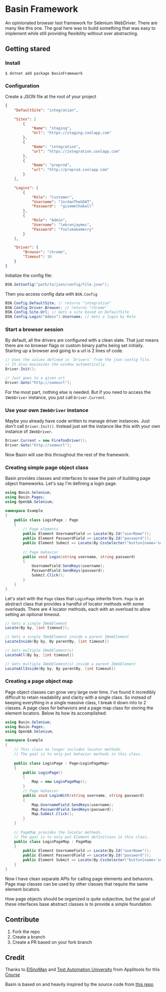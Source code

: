 # Basin Framework

An opinionated browser test framework for Selenium WebDriver. There are
many like this one. The goal here was to build something that was easy
to implement while still providing flexibility without over abstracting.

## Getting stared

### Install 

```
$ dotnet add package BasinFramework
```
### Configuration

Create a JSON file at the root of your project

```json
{
    "DefaultSite": "integration",

    "Sites": [
        {
            "Name": "staging",
            "Url": "https://staging.coolapp.com"
        },
        {
            "Name": "integration",
            "url": "https://integration.coolapp.com"
        },
        {
            "Name": "preprod",
            "url": "http://preprod.coolapp.com"
        }
    ],

    "Logins": [
        {
            "Role": "Customer",
            "Username": "JordanTheGOAT",
            "Password":  "givemetheball" 
        },
        {
            "Role": "Admin",
            "Username": "lebronjaymes",
            "Password": "foulsmakemecry"
        }
    ],

    "Driver": {
        "Browser": "chrome",
        "Timeout": 10
    }
}
```

Initialize the config file:

```csharp
BSN.SetConfig("path/to/json/config/file.json");
```

Then you access config data with `BSN.Config`

```csharp
BSN.Config.DefaultSite; // returns "integration"
BSN.Config.Driver.Browser; // returns "chrome"
BSN.Config.Site.Url; // Gets a site based on DefaultSite
BSN.Config.Login("Admin").Username; // Gets a login by Role
```

### Start a browser session

By default, all the drivers are configured with a clean slate. That just means there are no browser flags or custom binary paths being set initially. Starting up a browser and going to a url is 2 lines of code.

```csharp
// Uses the values defined in `Drivers` from the json config file.
// It also maximizes the window automatically.
Driver.Init(); 

// Just goes to a given url
Driver.Goto("http://someurl");
```

For the most part, nothing else is needed. But if you need to access the `IWebDriver` instance, you just call `Driver.Current`.

### Use your own `IWebDriver` instance

Maybe you already have code written to manage driver instances. Just don't call `Driver.Init()`. Instead just set the instance like this with your own instance of `IWebDriver`.

```csharp
Driver.Current = new FirefoxDriver();
Driver.Goto("http://someurl");
```

Now Basin will use this throughout the rest of the framework.


### Creating simple page object class

Basin provides classes and interfaces to ease the pain of building page object frameworks. Let's say I'm defining a login page.

```csharp
using Basin.Selenium;
using Basin.Pages;
using OpenQA.Selenium;

namespace Example
{
	public class LoginPage : Page
	{	
		// Page elements
		public Element UsernameField => Locate(By.Id("userName"));
		public Element PasswordField => Locate(By.Id("password"));
		public Element Submit => Locate(By.CssSelector("button[name='submitLogin']"));
		
		// Page behavior
		public void Login(string username, string password)
		{
			UsernameField.SendKeys(username);
			PasswordField.SendKeys(password);
			Submit.Click();
		}
	}
}
```

Let's start with the `Page` class that `LoginPage` inherits from. `Page` is an abstract class that provides a handful of locator methods with some overloads. There are 4 locator methods, each with an overload to allow setting an optional timeout.

```csharp
// Gets a single IWebElement
Locate(By by, [int timeout]);

// Gets a single IWebElement inside a parent IWebElement
LocateInside(By by, By parentBy, [int timeout]) 

// Gets multiple IWebElement(s)
LocateAll(By by, [int timeout]) 

// Gets multiple IWebElement(s) inside a parent IWebElement
LocateAllInside(By by, By parentBy, [int timeout]) 
```

### Creating a page object map

Page object classes can grow very large over time. I've found it incredibly difficult to retain readability and clarity with a single class. So instead of keeping everything in a single massive class, I break it down into to 2 classes. A page class for behaviors and a page map class for storing the element locators. Below its how its accomplished:

```csharp
using Basin.Selenium;
using Basin.Pages;
using OpenQA.Selenium;

namespace Example
{
	// This class no longer includes locator methods.
	// The goal is to only put behavior methods in this class.
	
	public class LoginPage : Page<LoginPageMap>
	{
		public LoginPage() 
		{
			Map = new LoginPageMap();
		}
		// Page behavior
		public void LoginWith(string username, string password)
		{
			Map.UsernameField.SendKeys(username);
			Map.PasswordField.SendKeys(password);
			Map.Submit.Click();
		}
	}
	
	// PageMap provides the locator methods.
	// The goal is to only put Element definitions in this class.
	public class LoginPageMap : PageMap
	{
		public Element UsernameField => Locate(By.Id("userName"));
		public Element PasswordField => Locate(By.Id("password"));
		public Element Submit => Locate(By.CssSelector("button[name='submitLogin']"));
	}
}
```

Now I have clean separate APIs for calling page elements and behaviors. Page map classes can be used by other classes that require the same element locators. 

How page objects should be organized is quite subjective, but the goal of these interfaces base abstract classes is to provide a simple foundation.

## Contribute

1. Fork the repo
2. Create a branch
3. Create a PR based on your fork branch

## Credit

Thanks to [ElSnoMan](https://github.com/ElSnoMan) and
[Test Automation University](https://testautomationu.applitools.com/)
from Applitools for this [Course](https://testautomationu.applitools.com/test-automation-framework-csharp/)

Basin is based on and heavily inspired by the source code from [this repo](https://github.com/ElSnoMan/from-scripting-to-framework)



